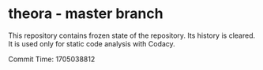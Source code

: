 # theora - master branch

This repository contains frozen state of the repository.
Its history is cleared. It is used only for static code
analysis with Codacy.

Commit Time: 1705038812